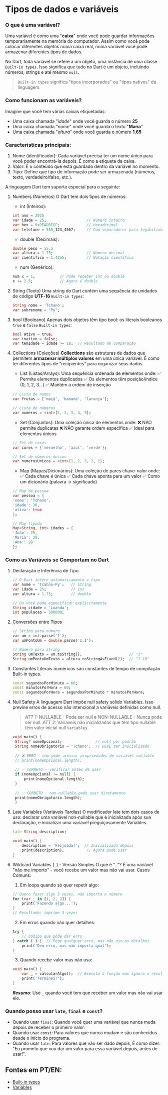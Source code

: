 # Tipos de dados e variáveis

### O que é uma variável?

Uma variável é como uma "**caixa**" onde você pode guardar informações temporariamente na memória do computador. Assim como você pode colocar diferentes objetos numa caixa real, numa variável você pode armazenar diferentes tipos de dados.

No Dart, toda variável se refere a um objeto, uma instância de uma classe `Built-in types`. Isso significa que tudo no Dart é um objeto, incluindo números, strings e até mesmo `null`.

> `Built-in types` significa "tipos incorporados" ou "tipos nativos" da linguagem.

### Como funcionam as variáveis?

Imagine que você tem várias caixas etiquetadas:

* Uma caixa chamada "*idade*" onde você guarda o número **25**
* Uma caixa chamada "*nome*" onde você guarda o texto "**Maria**"
* Uma caixa chamada "*altura*" onde você guarda o número **1.65**

### Características principais:

1. Nome (identificador): Cada variável precisa ter um nome único para você poder encontrá-la depois. É como a etiqueta da caixa.
2. Valor: É o conteúdo que está guardado dentro da variável no momento.
3. Tipo: Define que tipo de informação pode ser armazenada (números, texto, verdadeiro/falso, etc.).

A linguagem Dart tem suporte especial para o seguinte:

1. Numbers (Números)
   O Dart tem dois tipos de números:

   * int (Inteiros):

   ```dart
   int ano = 2025
   var idade = 25;                  // Número inteiro
   var hex = 0xDEADBEEF;            // Hexadecimal
   var telefone = 555_123_4567;     // Com separadores para legibilidade
   ```

   * double (Decimais):

   ```dart
   double peso = 55.5
   var altura = 1.75;               // Número decimal
   var cientifico = 1.42e5;         // Notação científica
   ```

   * num (Genérico):

   ```dart
   num x = 1;           // Pode receber int ou double
   x += 2.5;            // Agora é double
   ```
2. String (Texto)
   Uma string do Dart contém uma sequência de unidades de código **UTF-16** `Built-in types`:

   ```dart
   String nome = 'Tchano';
   var sobrenome = "Py";
   ```
3. bool (Booleano)
   Apenas dois objetos têm tipo bool: os literais booleanos `true` e `false` `Built-in types`:

   ```dart
   bool ativo = true;
   var inativo = false;
   var temIdade = idade >= 18;  // Resultado de comparação
   ```
4. Collections (Coleções)
   **Collections** são estruturas de dados que permitem **armazenar múltiplos valores** em uma única variável. É como ter diferentes tipos de "recipientes" para organizar seus dados.

   * List (Listas/Arrays): Uma sequência ordenada de elementos onde:
     ✅ Permite elementos duplicados
     ✅ Os elementos têm posição/índice (0, 1, 2, 3...)
     ✅ Mantém a ordem de inserção

   ```dart
   // Lista de nomes
   var frutas = ['maçã', 'banana', 'laranja'];

   // Lista de números
   var numeros = <int>[1, 2, 3, 4, 5];
   ```

   * Set (Conjuntos): Uma coleção única de elementos onde:
     ❌ NÃO permite duplicatas
     ❌ NÃO garante ordem específica
     ✅ Ideal para elementos únicos

   ```dart
   // Set de cores
   var cores = {'vermelho', 'azul', 'verde'};

   // Set de números únicos
   var numerosUnicos = <int>{1, 2, 3, 2, 1};
   ```

   * Map (Mapas/Dicionários): Uma coleção de pares chave-valor onde:
     ✅ Cada chave é única
     ✅ Cada chave aponta para um valor
     ✅ Como um dicionário (palavra → significado)

   ```dart
   // Map de pessoa
   var pessoa = {
   'nome': 'Tchano',
   'idade': 30,
   'ativa': true
   };

   // Map tipado
   Map<String, int> idades = {
   'João': 25,
   'Maria': 30,
   'Ana': 28
   };
   ```

### Como as Variáveis se Comportam no Dart

1. Declaração e Inferência de Tipo

   ```dart
   // O Dart infere automaticamente o tipo
   var nome = 'Tcahno-Py';   // String
   var idade = 25;           // int
   var altura = 1.75;        // double

   // Ou você pode especificar explicitamente
   String cidade = 'Luanda';
   int populacao = 500000;
   ```
2. Conversões entre Tipos

   ```dart
   // String para número
   var um = int.parse('1');
   var umPontoUm = double.parse('1.1');

   // Número para string
   String umTexto = um.toString();                     // "1"
   String umPontoUmTexto = altura.toStringAsFixed(2);  // "1.10"
   ```
3. Constantes
   Literais numéricos são constantes de tempo de compilação Built-in types.

   ```dart
   const segundosPorMinuto = 60;
   const minutosPorHora = 60;
   const segundosPorHora = segundosPorMinuto * minutosPorHora;
   ```
4. Null Safety
   A linguagem Dart impõe null safety sólido Variables. Isso previne erros de acesso não intencional a variáveis definidas como null.

   > *ATT 1:* NULLABLE - Pode ser null e NON-NULLABLE - Nunca pode ser null.
   > *ATT 2:* Variáveis não inicializadas que têm tipo nullable têm valor inicial null `Variables`.

   ```dart
   void main() {
    String? nomeOpcional;               // null por padrão
    String nomeObrigatorio = 'Tchano';  // DEVE ser inicializado
    
    // ❌ ERRO - não pode acessar propriedades de variável nullable
    // print(nomeOpcional.length);  
    
    // ✅ CORRETO - verificar antes de usar
    if (nomeOpcional != null) {
        print(nomeOpcional.length);
    }
    
    // ✅ CORRETO - non-nullable pode usar diretamente
    print(nomeObrigatorio.length); 
    }
   ```

4. Late Variables (Variáveis Tardias)
    O modificador late tem dois casos de uso: declarar uma variável non-nullable que é inicializada após sua declaração, e inicializar uma variável preguiçosamente Variables.
   
    ```dart
    late String description;

    void main() {
        description = 'Feijoada!';  // Inicializada depois
        print(description);          // Agora pode usar
    }
    ```

5. Wildcard Variables (`_`) - Versão Simples
    O que é "`_`"?
    É uma variável "não me importo" - você recebe um valor mas não vai usar.
    Casos Comuns:
    1. Em loops quando só quer repetir algo:
    ```dart
    // Quero fazer algo 3 vezes, não importa o número
    for (var _ in [1, 2, 3]) {
        print('Fazendo algo...');
    }
    // Resultado: imprime 3 vezes
    ```

    2. Em erros quando não quer detalhes:
    ```dart
    try {
        // código que pode dar erro
    } catch (_) {  // Pego qualquer erro, mas não uso os detalhes
        print('Deu erro, mas não importa qual');
    }
    ```

    3. Quando recebe valor mas não usa:
    ```dart
    void main() {
        var _ = calcularAlgo();  // Executa a função mas ignora o resultado
        print('Terminei!');
    }
    ```
    ***Resumo***: Use `_` quando você tem que receber um valor mas não vai usar ele.

### Quando posso usar `late`, `final` e `const`?
* Quando usar `final`: Quando você quer uma variável que nunca muda depois de receber o primeiro valor.
* Quando usar `const`: Para valores que nunca mudam e são conhecidos desde o início do programa.
* Quando usar `late`: Para valores que vão ser dado depois, É como dizer: "Eu prometo que vou dar um valor para essa variável depois, antes de usar!".

## Fontes em PT/EN:

* [Built-in types](https://dart.dev/language/built-in-types)
* [Variables](https://dart.dev/language/variables)
